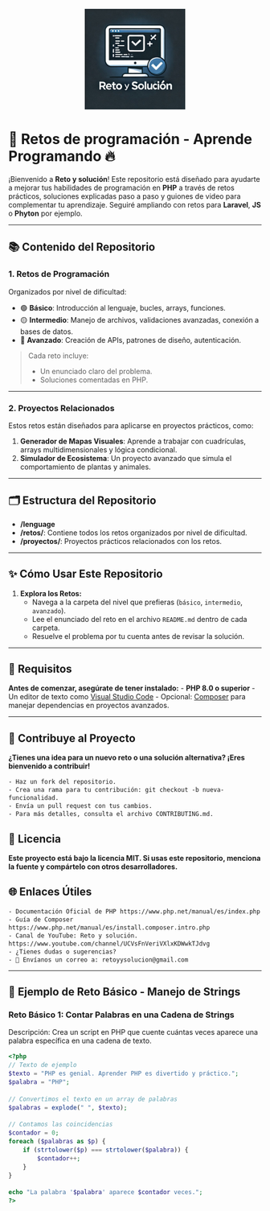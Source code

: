 <p align="center">
  <img src="assets/images/logo.png" alt="Logo de Reto y Solución" width="200">
</p>

# 🚀 Retos de programación - Aprende Programando 🔥

¡Bienvenido a **Reto y solución**! Este repositorio está diseñado para ayudarte a mejorar tus habilidades de programación en **PHP** a través de retos prácticos, soluciones explicadas paso a paso y guiones de video para complementar tu aprendizaje.
Seguiré ampliando con retos para **Laravel**, **JS** o **Phyton** por ejemplo.

---

## 📚 Contenido del Repositorio

### **1. Retos de Programación**
Organizados por nivel de dificultad:
- 🟢 **Básico**: Introducción al lenguaje, bucles, arrays, funciones.
- 🟡 **Intermedio**: Manejo de archivos, validaciones avanzadas, conexión a bases de datos.
- 🔴 **Avanzado**: Creación de APIs, patrones de diseño, autenticación.

> Cada reto incluye:
> - Un enunciado claro del problema.
> - Soluciones comentadas en PHP.

---

### **2. Proyectos Relacionados**
Estos retos están diseñados para aplicarse en proyectos prácticos, como:
1. **Generador de Mapas Visuales**: Aprende a trabajar con cuadrículas, arrays multidimensionales y lógica condicional.
2. **Simulador de Ecosistema**: Un proyecto avanzado que simula el comportamiento de plantas y animales.

---

## 🗂️ Estructura del Repositorio
- **/lenguage**
- **/retos/**: Contiene todos los retos organizados por nivel de dificultad.
- **/proyectos/**: Proyectos prácticos relacionados con los retos.

---

## ✨ Cómo Usar Este Repositorio

1. **Explora los Retos:**
   - Navega a la carpeta del nivel que prefieras (`básico`, `intermedio`, `avanzado`).
   - Lee el enunciado del reto en el archivo `README.md` dentro de cada carpeta.
   - Resuelve el problema por tu cuenta antes de revisar la solución.

---

## 🔧 Requisitos

**Antes de comenzar, asegúrate de tener instalado:**
    - **PHP 8.0 o superior**
    - Un editor de texto como [Visual Studio Code](https://code.visualstudio.com/)
    - Opcional: [Composer](https://getcomposer.org/) para manejar dependencias en proyectos avanzados.

---

## 🌟 **Contribuye al Proyecto**

  **¿Tienes una idea para un nuevo reto o una solución alternativa? ¡Eres bienvenido a contribuir!**

    - Haz un fork del repositorio.
    - Crea una rama para tu contribución: git checkout -b nueva-funcionalidad.
    - Envía un pull request con tus cambios.
    - Para más detalles, consulta el archivo CONTRIBUTING.md.

## 📝 Licencia

**Este proyecto está bajo la licencia MIT. Si usas este repositorio, menciona la fuente y compártelo con otros desarrolladores.**

## 🌐 Enlaces Útiles
    - Documentación Oficial de PHP https://www.php.net/manual/es/index.php
    - Guía de Composer https://www.php.net/manual/es/install.composer.intro.php
    - Canal de YouTube: Reto y solución. https://www.youtube.com/channel/UCVsFnVeriVXlxKDWwkTJdvg
    - ¿Tienes dudas o sugerencias?
    - 📧 Envíanos un correo a: retoyysolucion@gmail.com


---
## 📖 Ejemplo de Reto Básico - Manejo de Strings

### **Reto Básico 1: Contar Palabras en una Cadena de Strings**
Descripción: 
Crea un script en PHP que cuente cuántas veces aparece una palabra específica en una cadena de texto.

```php
<?php
// Texto de ejemplo
$texto = "PHP es genial. Aprender PHP es divertido y práctico.";
$palabra = "PHP";

// Convertimos el texto en un array de palabras
$palabras = explode(" ", $texto);

// Contamos las coincidencias
$contador = 0;
foreach ($palabras as $p) {
    if (strtolower($p) === strtolower($palabra)) {
        $contador++;
    }
}

echo "La palabra '$palabra' aparece $contador veces.";
?>









